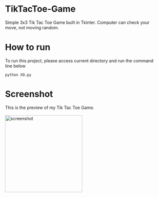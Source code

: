 # TikTacToe-Game
Simple 3x3 Tik Tac Toe Game built in Tkinter. Computer can check your move, not moving random.

# How to run
To run this project, please access current directory and run the command line below
```
python XO.py
```

# Screenshot
This is the preview of my Tik Tac Toe Game. <br><br>
<img width="253" alt="screenshot" src="https://user-images.githubusercontent.com/69473375/133963598-93c02aa0-c2ca-4acc-a32d-09846165cdfc.PNG">

